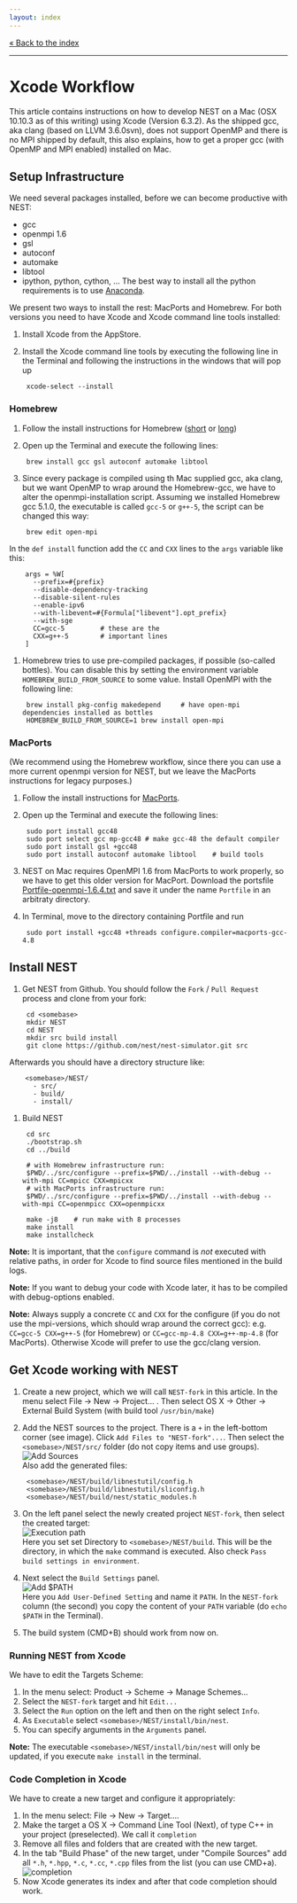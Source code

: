 ```yaml
---
layout: index
---
```


[« Back to the index](index)

<hr>

# Xcode Workflow

This article contains instructions on how to develop NEST on a Mac (OSX 10.10.3 as of this writing) using Xcode (Version 6.3.2). As the shipped gcc, aka clang (based on LLVM 3.6.0svn), does not support OpenMP and there is no MPI shipped by default, this also explains, how to get a proper gcc (with OpenMP and MPI enabled) installed on Mac.

## Setup Infrastructure

We need several packages installed, before we can become productive with NEST:

* gcc
* openmpi 1.6
* gsl
* autoconf
* automake
* libtool
* ipython, python, cython, ... The best way to install all the python requirements is to use [Anaconda](https://store.continuum.io/cshop/anaconda/).

We present two ways to install the rest: MacPorts and Homebrew. For both versions you need to have Xcode and Xcode command line tools installed:

1. Install Xcode from the AppStore.
1. Install the Xcode command line tools by executing the following line in the Terminal and following the instructions in the windows that will pop up

        xcode-select --install

### Homebrew

1. Follow the install instructions for Homebrew ([short](http://brew.sh/) or [long](https://github.com/Homebrew/homebrew/blob/master/share/doc/homebrew/Installation.md#installation))
1. Open up the Terminal and execute the following lines:

        brew install gcc gsl autoconf automake libtool
1. Since every package is compiled using th Mac supplied gcc, aka clang, but we want OpenMP to wrap around the Homebrew-gcc, we have to alter the openmpi-installation script. Assuming we installed Homebrew gcc 5.1.0, the executable is called `gcc-5` or `g++-5`, the script can be changed this way:

        brew edit open-mpi
In the `def install` function add the `CC` and `CXX` lines to the `args` variable like this:

        args = %W[
          --prefix=#{prefix}
          --disable-dependency-tracking
          --disable-silent-rules
          --enable-ipv6
          --with-libevent=#{Formula["libevent"].opt_prefix}
          --with-sge
          CC=gcc-5         # these are the
          CXX=g++-5        # important lines
        ]
1. Homebrew tries to use pre-compiled packages, if possible (so-called bottles). You can disable this by setting the environment variable `HOMEBREW_BUILD_FROM_SOURCE` to some value. Install OpenMPI with the following line:

        brew install pkg-config makedepend     # have open-mpi dependencies installed as bottles
        HOMEBREW_BUILD_FROM_SOURCE=1 brew install open-mpi

### MacPorts

(We recommend using the Homebrew workflow, since there you can use a more current openmpi version for NEST, but we leave the MacPorts instructions for legacy purposes.)

1. Follow the install instructions for [MacPorts](https://www.macports.org/install.php).
1. Open up the Terminal and execute the following lines:

        sudo port install gcc48
        sudo port select gcc mp-gcc48 # make gcc-48 the default compiler
        sudo port install gsl +gcc48
        sudo port install autoconf automake libtool    # build tools
1. NEST on Mac requires OpenMPI 1.6 from MacPorts to work properly, so we have to get this older version for MacPort. Download the portsfile [Portfile-openmpi-1.6.4.txt](http://www.nest-simulator.org/wp-content/uploads/2014/12/Portfile-openmpi-1.6.4.txt) and save it under the name `Portfile` in an arbitraty directory.
1. In Terminal, move to the directory containing Portfile and run

        sudo port install +gcc48 +threads configure.compiler=macports-gcc-4.8

## Install NEST

1. Get NEST from Github. You should follow the `Fork` / `Pull Request` process and clone from your fork:

        cd <somebase>
        mkdir NEST
        cd NEST
        mkdir src build install
        git clone https://github.com/nest/nest-simulator.git src
Afterwards you should have a directory structure like:

        <somebase>/NEST/
          - src/
          - build/
          - install/
1. Build NEST

        cd src
        ./bootstrap.sh
        cd ../build

        # with Homebrew infrastructure run:
        $PWD/../src/configure --prefix=$PWD/../install --with-debug --with-mpi CC=mpicc CXX=mpicxx
        # with MacPorts infrastructure run:
        $PWD/../src/configure --prefix=$PWD/../install --with-debug --with-mpi CC=openmpicc CXX=openmpicxx

        make -j8    # run make with 8 processes
        make install 
        make installcheck

__Note:__ It is important, that the `configure` command is _not_ executed with relative paths, in order for Xcode to find source files mentioned in the build logs.

__Note:__ If you want to debug your code with Xcode later, it has to be compiled with debug-options enabled.

__Note:__ Always supply a concrete `CC` and `CXX` for the configure (if you do not use the mpi-versions, which should wrap around the correct gcc): e.g. `CC=gcc-5 CXX=g++-5` (for Homebrew) or `CC=gcc-mp-4.8 CXX=g++-mp-4.8` (for MacPorts). Otherwise Xcode will prefer to use the gcc/clang version.

## Get Xcode working with NEST

1. Create a new project, which we will call `NEST-fork` in this article. In the menu select File -> New -> Project... . Then select OS X -> Other -> External Build System (with build tool `/usr/bin/make`)
1. Add the NEST sources to the project. There is a `+` in the left-bottom corner (see image). Click `Add Files to "NEST-fork"...`. Then select the `<somebase>/NEST/src/` folder (do not copy items and use groups).
  <br/>![Add Sources](images/xcode_article/add_files.png)<br/>
  Also add the generated files:

        <somebase>/NEST/build/libnestutil/config.h
        <somebase>/NEST/build/libnestutil/sliconfig.h
        <somebase>/NEST/build/nest/static_modules.h
1. On the left panel select the newly created project `NEST-fork`, then select the created target:
  <br/>![Execution path](images/xcode_article/execution_dir.png)<br/>
  Here you set set Directory to `<somebase>/NEST/build`. This will be the directory, in which the `make` command is executed. Also check `Pass build settings in environment`.
1. Next select the `Build Settings` panel.
  <br/>![Add $PATH](images/xcode_article/add_path.png)<br/>
  Here you `Add User-Defined Setting` and name it `PATH`. In the `NEST-fork` column (the second) you copy the content of your `PATH` variable (do `echo $PATH` in the Terminal).
1. The build system (CMD+B) should work from now on.

### Running NEST from Xcode

We have to edit the Targets Scheme:

1. In the menu select: Product -> Scheme -> Manage Schemes...
1. Select the `NEST-fork` target and hit `Edit...`
1. Select the `Run` option on the left and then on the right select `Info`.
1. As `Executable` select `<somebase>/NEST/install/bin/nest`.
1. You can specify arguments in the `Arguments` panel.

__Note:__ The executable `<somebase>/NEST/install/bin/nest` will only be updated, if you execute `make install` in the terminal.

### Code Completion in Xcode

We have to create a new target and configure it appropriately:

1. In the menu select: File -> New -> Target....
1. Make the target a OS X -> Command Line Tool (Next), of type C++ in your project (preselected). We call it `completion`
1. Remove all files and folders that are created with the new target.
1. In the tab "Build Phase" of the new target, under "Compile Sources" add all `*.h`, `*.hpp`, `*.c`, `*.cc`, `*.cpp` files from the list (you can use CMD+a).<br/>![completion](images/xcode_article/completion.png)
1. Now Xcode generates its index and after that code completion should work.

